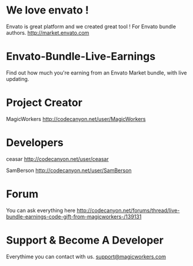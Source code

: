 # We love envato !

Envato is great platform and we created great tool ! For Envato bundle authors.
http://market.envato.com


# Envato-Bundle-Live-Earnings

Find out how much you're earning from an Envato Market bundle, with live updating.


# Project Creator

MagicWorkers
http://codecanyon.net/user/MagicWorkers


# Developers

ceasar
http://codecanyon.net/user/ceasar

SamBerson
http://codecanyon.net/user/SamBerson


# Forum

You can ask everything here 
http://codecanyon.net/forums/thread/live-bundle-earnings-code-gift-from-magicworkers-/139131


# Support & Become A Developer

Everythime you can contact with us.
support@magicworkers.com









